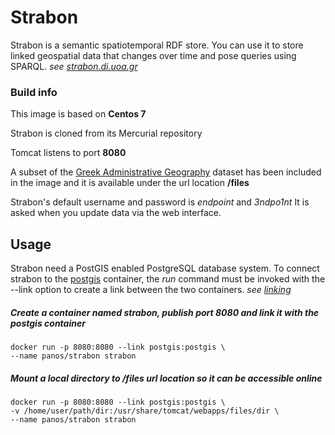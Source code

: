 # Strabon
Strabon is a semantic spatiotemporal RDF store. You can use it to store linked geospatial data that changes over time and pose queries using SPARQL.
*see [strabon.di.uoa.gr](http://strabon.di.uoa.gr/)*

### Build info
This image is based on **Centos 7**

Strabon is cloned from its Mercurial repository

Tomcat listens to port **8080**

A subset of the
[Greek Administrative Geography](http://www.linkedopendata.gr/dataset/greek-administrative-geography)
dataset has been included in the image  and it is available under the url location **/files**

Strabon's default username and password is *endpoint* and *3ndpo1nt*
It is asked when you update data via the web interface.

## Usage
Strabon need a PostGIS enabled PostgreSQL database system.
To connect strabon to the
[postgis](/postgis)
container, the *run* command must be invoked with the --link option to create a link between the two containers.
*see [linking](https://docs.docker.com/userguide/dockerlinks/)*


##### Create a container named strabon, publish port 8080 and link it with the postgis container

    docker run -p 8080:8080 --link postgis:postgis \
    --name panos/strabon strabon

##### Mount a local directory to /files url location so it can be accessible online

    docker run -p 8080:8080 --link postgis:postgis \
    -v /home/user/path/dir:/usr/share/tomcat/webapps/files/dir \
    --name panos/strabon strabon
